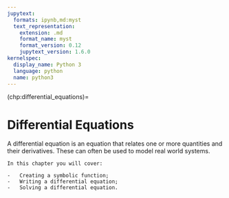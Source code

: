 ```yaml
---
jupytext:
  formats: ipynb,md:myst
  text_representation:
    extension: .md
    format_name: myst
    format_version: 0.12
    jupytext_version: 1.6.0
kernelspec:
  display_name: Python 3
  language: python
  name: python3
---
```


(chp:differential_equations)=

# Differential Equations

A differential equation is an equation that relates one or more
quantities and their derivatives. These can often be used to model real
world systems.

```{important}
In this chapter you will cover:

-   Creating a symbolic function;
-   Writing a differential equation;
-   Solving a differential equation.
```
